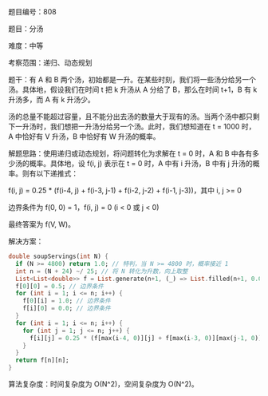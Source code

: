 题目编号：808

题目：分汤

难度：中等

考察范围：递归、动态规划

题干：有 A 和 B 两个汤，初始都是一升。在某些时刻，我们将一些汤分给另一个汤。具体地，假设我们在时间 t 把 k 升汤从 A 分给了 B，那么在时间 t+1，B 有 k 升汤多，而 A 有 k 升汤少。

汤的总量不能超过容量，且不能分出去汤的数量大于现有的汤。当两个汤中都只剩下一升汤时，我们想把一升汤分给另一个汤。此时，我们想知道在 t = 1000 时，A 中恰好有 V 升汤，B 中恰好有 W 升汤的概率。

解题思路：使用递归或动态规划，将问题转化为求解在 t = 0 时，A 和 B 中各有多少汤的概率。具体地，设 f(i, j) 表示在 t = 0 时，A 中有 i 升汤，B 中有 j 升汤的概率。则有以下递推式：

f(i, j) = 0.25 * (f(i-4, j) + f(i-3, j-1) + f(i-2, j-2) + f(i-1, j-3))，其中 i, j >= 0

边界条件为 f(0, 0) = 1，f(i, j) = 0 (i < 0 或 j < 0)

最终答案为 f(V, W)。

解决方案：

```dart
double soupServings(int N) {
  if (N >= 4800) return 1.0; // 特判，当 N >= 4800 时，概率接近 1
  int n = (N + 24) ~/ 25; // 将 N 转化为升数，向上取整
  List<List<double>> f = List.generate(n+1, (_) => List.filled(n+1, 0.0)); // 初始化 f 数组
  f[0][0] = 0.5; // 边界条件
  for (int i = 1; i <= n; i++) {
    f[0][i] = 1.0; // 边界条件
    f[i][0] = 0.0; // 边界条件
  }
  for (int i = 1; i <= n; i++) {
    for (int j = 1; j <= n; j++) {
      f[i][j] = 0.25 * (f[max(i-4, 0)][j] + f[max(i-3, 0)][max(j-1, 0)] + f[max(i-2, 0)][max(j-2, 0)] + f[max(i-1, 0)][max(j-3, 0)]);
    }
  }
  return f[n][n];
}
```

算法复杂度：时间复杂度为 O(N^2)，空间复杂度为 O(N^2)。